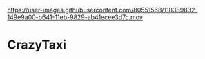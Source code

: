 
https://user-images.githubusercontent.com/80551568/118389832-149e9a00-b641-11eb-9829-ab41ecee3d7c.mov

# CrazyTaxi
